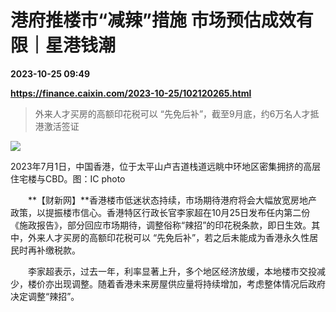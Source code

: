 # 港府推楼市“减辣”措施 市场预估成效有限｜星港钱潮

**2023-10-25 09:49**

**https://finance.caixin.com/2023-10-25/102120265.html**

> 外来人才买房的高额印花税可以 “先免后补”，截至9月底，约6万名人才抵港激活签证

  

![](https://img.caixin.com/2023-10-25/169822590899872_840_560.jpg)

2023年7月1日，中国香港，位于太平山卢吉道栈道远眺中环地区密集拥挤的高层住宅楼与CBD。图：IC photo

  

　　**【财新网】**香港楼市低迷状态持续，市场期待港府将会大幅放宽房地产政策，以提振楼市信心。香港特区行政长官李家超在10月25日发布任内第二份《施政报告》，部分回应市场期待，调整俗称“辣招”的印花税条款，即日生效。其中，外来人才买房的高额印花税可以 “先免后补”，若之后未能成为香港永久性居民时再补缴税款。

　　李家超表示，过去一年，利率显著上升，多个地区经济放缓，本地楼市交投减少，楼价亦出现调整。随着香港未来房屋供应量将持续增加，考虑整体情况后政府决定调整“辣招”。